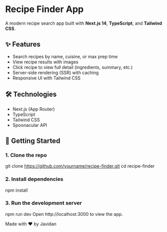 # Recipe Finder App

A modern recipe search app built with **Next.js 14**, **TypeScript**, and **Tailwind CSS**.

## ✨ Features

- Search recipes by name, cuisine, or max prep time
- View recipe results with images
- Click recipe to view full detail (ingredients, summary, etc.)
- Server-side rendering (SSR) with caching
- Responsive UI with Tailwind CSS

## 🛠️ Technologies

- Next.js (App Router)
- TypeScript
- Tailwind CSS
- Spoonacular API

## 🚀 Getting Started

### 1. Clone the repo

git clone https://github.com/yourname/recipe-finder.git
cd recipe-finder

### 2. Install dependencies

npm install

### 3. Run the development server

npm run dev
Open http://localhost:3000 to view the app.



Made with ❤️ by Javidan
